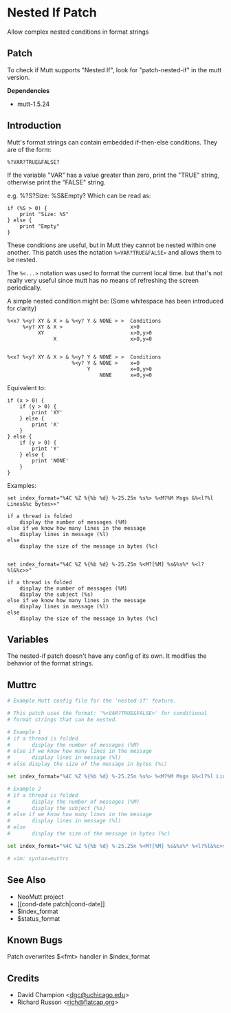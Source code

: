 Nested If Patch
===============

Allow complex nested conditions in format strings

Patch
-----

To check if Mutt supports "Nested If", look for "patch-nested-if" in the mutt version.

**Dependencies**
-   mutt-1.5.24

Introduction
------------

Mutt's format strings can contain embedded if-then-else conditions. They are of the form:

    %?VAR?TRUE&FALSE?

If the variable "VAR" has a value greater than zero, print the "TRUE" string, otherwise print the "FALSE" string.

e.g.
%?S?Size: %S&Empty?
Which can be read as:

    if (%S > 0) {
        print "Size: %S"
    } else {
        print "Empty"
    }


These conditions are useful, but in Mutt they cannot be nested within one another. This patch uses the notation `%<VAR?TRUE&FALSE>` and allows them to be nested.

The `%<...>` notation was used to format the current local time. but that's not really very useful since mutt has no means of refreshing the screen periodically.

A simple nested condition might be: (Some whitespace has been introduced for clarity)

    %<x? %<y? XY & X > & %<y? Y & NONE > >  Conditions
         %<y? XY & X >                      x>0
              XY                            x>0,y>0
                   X                        x>0,y=0


    %<x? %<y? XY & X > & %<y? Y & NONE > >  Conditions
                         %<y? Y & NONE >    x=0
                              Y             x=0,y>0
                                  NONE      x=0,y=0


Equivalent to:

    if (x > 0) {
        if (y > 0) {
            print 'XY'
        } else {
            print 'X'
        }
    } else {
        if (y > 0) {
            print 'Y'
        } else {
            print 'NONE'
        }
    }


Examples:

    set index_format="%4C %Z %{%b %d} %-25.25n %s%> %<M?%M Msgs &%<l?%l Lines&%c bytes>>"

    if a thread is folded
        display the number of messages (%M)
    else if we know how many lines in the message
        display lines in message (%l)
    else
        display the size of the message in bytes (%c)


    set index_format="%4C %Z %{%b %d} %-25.25n %<M?[%M] %s&%s%* %<l?%l&%c>>"

    if a thread is folded
        display the number of messages (%M)
        display the subject (%s)
    else if we know how many lines in the message
        display lines in message (%l)
    else
        display the size of the message in bytes (%c)


Variables
---------

The
nested-if
patch doesn't have any config of its own. It modifies the behavior of the format strings.

Muttrc
------

```bash
# Example Mutt config file for the 'nested-if' feature.

# This patch uses the format: '%<VAR?TRUE&FALSE>' for conditional
# format strings that can be nested.

# Example 1
# if a thread is folded
#       display the number of messages (%M)
# else if we know how many lines in the message
#       display lines in message (%l)
# else display the size of the message in bytes (%c)

set index_format="%4C %Z %{%b %d} %-25.25n %s%> %<M?%M Msgs &%<l?%l Lines&%c bytes>>"

# Example 2
# if a thread is folded
#       display the number of messages (%M)
#       display the subject (%s)
# else if we know how many lines in the message
#       display lines in message (%l)
# else
#       display the size of the message in bytes (%c)

set index_format="%4C %Z %{%b %d} %-25.25n %<M?[%M] %s&%s%* %<l?%l&%c>>"

# vim: syntax=muttrc
```

See Also
--------

-   NeoMutt project
-   [[cond-date patch|cond-date]]
-   $index\_format
-   $status\_format

Known Bugs
----------

Patch overwrites $\<fmt\> handler in
$index\_format

Credits
-------

-   David Champion \<dgc@uchicago.edu\>
-   Richard Russon \<rich@flatcap.org\>


